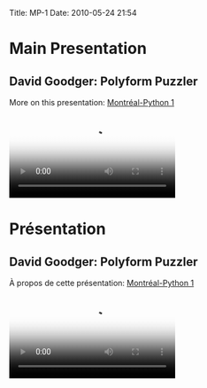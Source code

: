 Title: MP-1
Date: 2010-05-24 21:54

<p>
<!--:en-->

<style>#sidebar { display:none;} #content { width: 740px !important; } </style>
Main Presentation
=================

David Goodger: Polyform Puzzler
-------------------------------

More on this presentation: [Montréal-Python 1][]   

<video controls poster="http://montrealpython.org/videos/Montreal-Python-1-David-Goodger-Polyform-Puzzler.jpg">
<source src="http://montrealpython.org/videos/Montreal-Python-1-David-Goodger-Polyform-Puzzler.mp4" type="video/mp4"></source>
<source src="http://montrealpython.org/videos/Montreal-Python-1-David-Goodger-Polyform-Puzzler.ogg" type="video/ogg"></source>
Your browser doesn't support HTML5. Please use the download link. If you
use Safari and want to use a libre format, install the Xiph QuickTime
Component at http://www.xiph.org/quicktime </video> <!--:--><!--:fr-->

<style>#sidebar { display:none;} #content { width: 740px !important; } </style>
Présentation
============

David Goodger: Polyform Puzzler
-------------------------------

À propos de cette présentation: [Montréal-Python 1][]   

<video controls poster="http://montrealpython.org/videos/Montreal-Python-1-David_Goodger-Polyform_Puzzler.jpg">
<source src="http://montrealpython.org/videos/Montreal-Python-1-David-Goodger-Polyform-Puzzler.mp4" type="video/mp4"></source>
<source src="http://montrealpython.org/videos/Montreal-Python-1-David-Goodger-Polyform-Puzzler.ogg" type="video/ogg"></source>
Your browser doesn't support HTML5. Please use the download link. If you
use Safari and want to use a libre format, install the Xiph QuickTime
Component at http://www.xiph.org/quicktime </video> <!--:-->

</p>

  [Montréal-Python 1]: http://wiki.montrealpython.org/index.php/Montréal-Python_1
